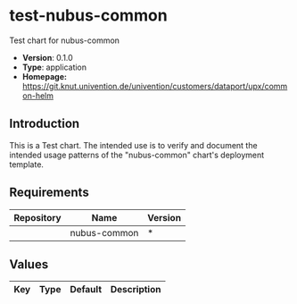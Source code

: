 # test-nubus-common

Test chart for nubus-common

- **Version**: 0.1.0
- **Type**: application
- **Homepage:** <https://git.knut.univention.de/univention/customers/dataport/upx/common-helm>

## Introduction

This is a Test chart. The intended use is to verify and document the intended
usage patterns of the "nubus-common" chart's deployment template.

## Requirements

| Repository | Name | Version |
|------------|------|---------|
|  | nubus-common | * |

## Values

<table>
	<thead>
		<th>Key</th>
		<th>Type</th>
		<th>Default</th>
		<th>Description</th>
	</thead>
	<tbody>
	</tbody>
</table>

